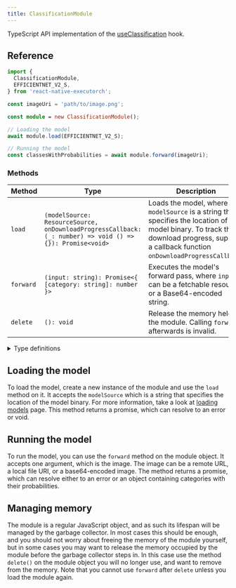 ```yaml
---
title: ClassificationModule
---
```


TypeScript API implementation of the [useClassification](../computer-vision/useClassification.md) hook.

## Reference

```typescript
import {
  ClassificationModule,
  EFFICIENTNET_V2_S,
} from 'react-native-executorch';

const imageUri = 'path/to/image.png';

const module = new ClassificationModule();

// Loading the model
await module.load(EFFICIENTNET_V2_S);

// Running the model
const classesWithProbabilities = await module.forward(imageUri);
```

### Methods

| Method    | Type                                                                                                     | Description                                                                                                                                                                                |
| --------- | -------------------------------------------------------------------------------------------------------- | ------------------------------------------------------------------------------------------------------------------------------------------------------------------------------------------ |
| `load`    | `(modelSource: ResourceSource, onDownloadProgressCallback: (_: number) => void () => {}): Promise<void>` | Loads the model, where `modelSource` is a string that specifies the location of the model binary. To track the download progress, supply a callback function `onDownloadProgressCallback`. |
| `forward` | `(input: string): Promise<{ [category: string]: number }>`                                               | Executes the model's forward pass, where `input` can be a fetchable resource or a Base64-encoded string.                                                                                   |
| `delete`  | `(): void`                                                                                               | Release the memory held by the module. Calling `forward` afterwards is invalid.                                                                                                            |

<details>
<summary>Type definitions</summary>

```typescript
type ResourceSource = string | number | object;
```

</details>

## Loading the model

To load the model, create a new instance of the module and use the `load` method on it. It accepts the `modelSource` which is a string that specifies the location of the model binary. For more information, take a look at [loading models](../fundamentals/loading-models.md) page. This method returns a promise, which can resolve to an error or void.

## Running the model

To run the model, you can use the `forward` method on the module object. It accepts one argument, which is the image. The image can be a remote URL, a local file URI, or a base64-encoded image. The method returns a promise, which can resolve either to an error or an object containing categories with their probabilities.

## Managing memory

The module is a regular JavaScript object, and as such its lifespan will be managed by the garbage collector. In most cases this should be enough, and you should not worry about freeing the memory of the module yourself, but in some cases you may want to release the memory occupied by the module before the garbage collector steps in. In this case use the method `delete()` on the module object you will no longer use, and want to remove from the memory. Note that you cannot use `forward` after `delete` unless you load the module again.
